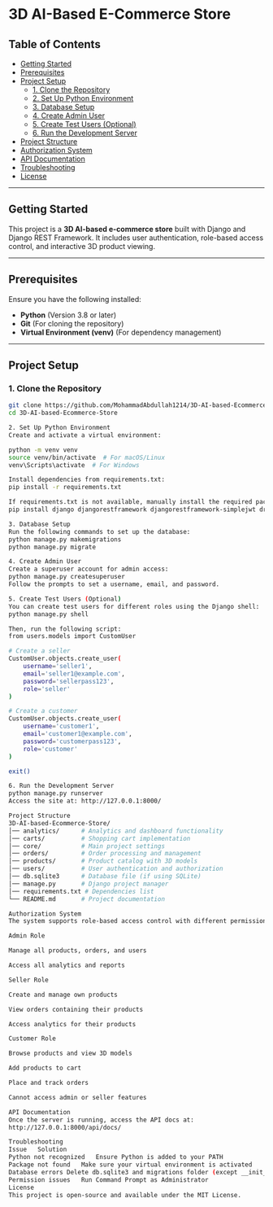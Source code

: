 # 3D AI-Based E-Commerce Store  

## Table of Contents  
- [Getting Started](#getting-started)  
- [Prerequisites](#prerequisites)  
- [Project Setup](#project-setup)  
  - [1. Clone the Repository](#1-clone-the-repository)  
  - [2. Set Up Python Environment](#2-set-up-python-environment)  
  - [3. Database Setup](#3-database-setup)  
  - [4. Create Admin User](#4-create-admin-user)  
  - [5. Create Test Users (Optional)](#5-create-test-users-optional)  
  - [6. Run the Development Server](#6-run-the-development-server)  
- [Project Structure](#project-structure)  
- [Authorization System](#authorization-system)  
- [API Documentation](#api-documentation)  
- [Troubleshooting](#troubleshooting)  
- [License](#license)  

---

## Getting Started  
This project is a **3D AI-based e-commerce store** built with Django and Django REST Framework. It includes user authentication, role-based access control, and interactive 3D product viewing.  

---

## Prerequisites  
Ensure you have the following installed:  

- **Python** (Version 3.8 or later)  
- **Git** (For cloning the repository)  
- **Virtual Environment (venv)** (For dependency management)  

---

## Project Setup  

### 1. Clone the Repository  
```bash
git clone https://github.com/MohammadAbdullah1214/3D-AI-based-Ecommerce-Store.git  
cd 3D-AI-based-Ecommerce-Store  

2. Set Up Python Environment
Create and activate a virtual environment:

python -m venv venv  
source venv/bin/activate  # For macOS/Linux  
venv\Scripts\activate  # For Windows  

Install dependencies from requirements.txt:
pip install -r requirements.txt  

If requirements.txt is not available, manually install the required packages:
pip install django djangorestframework djangorestframework-simplejwt drf-spectacular pillow  

3. Database Setup
Run the following commands to set up the database:
python manage.py makemigrations  
python manage.py migrate  

4. Create Admin User
Create a superuser account for admin access:
python manage.py createsuperuser  
Follow the prompts to set a username, email, and password.

5. Create Test Users (Optional)
You can create test users for different roles using the Django shell:
python manage.py shell  

Then, run the following script:
from users.models import CustomUser

# Create a seller  
CustomUser.objects.create_user(  
    username='seller1',  
    email='seller1@example.com',  
    password='sellerpass123',  
    role='seller'  
)  

# Create a customer  
CustomUser.objects.create_user(  
    username='customer1',  
    email='customer1@example.com',  
    password='customerpass123',  
    role='customer'  
)  

exit()  

6. Run the Development Server
python manage.py runserver  
Access the site at: http://127.0.0.1:8000/

Project Structure
3D-AI-based-Ecommerce-Store/  
│── analytics/      # Analytics and dashboard functionality  
│── carts/          # Shopping cart implementation  
│── core/           # Main project settings  
│── orders/         # Order processing and management  
│── products/       # Product catalog with 3D models  
│── users/          # User authentication and authorization  
│── db.sqlite3      # Database file (if using SQLite)  
│── manage.py       # Django project manager  
│── requirements.txt # Dependencies list  
└── README.md       # Project documentation  

Authorization System
The system supports role-based access control with different permissions:

Admin Role

Manage all products, orders, and users

Access all analytics and reports

Seller Role

Create and manage own products

View orders containing their products

Access analytics for their products

Customer Role

Browse products and view 3D models

Add products to cart

Place and track orders

Cannot access admin or seller features

API Documentation
Once the server is running, access the API docs at:
http://127.0.0.1:8000/api/docs/

Troubleshooting
Issue	Solution
Python not recognized	Ensure Python is added to your PATH
Package not found	Make sure your virtual environment is activated
Database errors	Delete db.sqlite3 and migrations folder (except __init__.py) and run migrations again
Permission issues	Run Command Prompt as Administrator
License
This project is open-source and available under the MIT License.